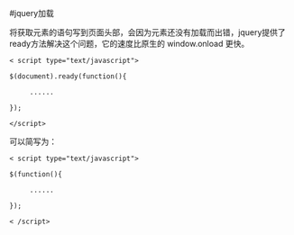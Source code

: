#jquery加载


将获取元素的语句写到页面头部，会因为元素还没有加载而出错，jquery提供了ready方法解决这个问题，它的速度比原生的 window.onload 更快。

```
< script type="text/javascript">

$(document).ready(function(){

     ......

});

</script>
```

可以简写为：

```
< script type="text/javascript">

$(function(){

     ......

});

< /script>
```

